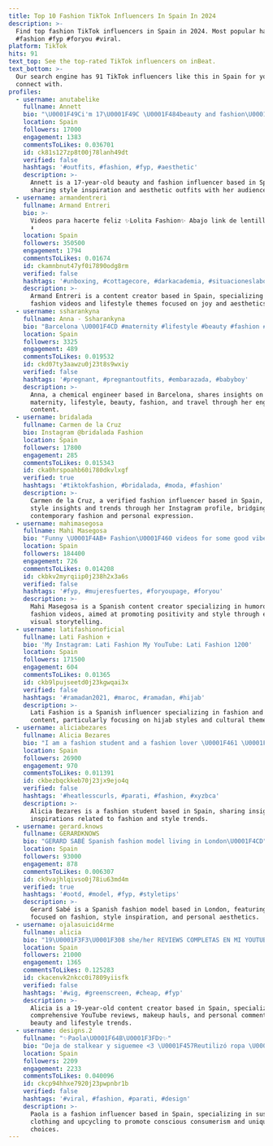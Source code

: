 ```yaml
---
title: Top 10 Fashion TikTok Influencers In Spain In 2024
description: >-
  Find top fashion TikTok influencers in Spain in 2024. Most popular hashtags:
  #fashion #fyp #foryou #viral.
platform: TikTok
hits: 91
text_top: See the top-rated TikTok influencers on inBeat.
text_bottom: >-
  Our search engine has 91 TikTok influencers like this in Spain for you to
  connect with.
profiles:
  - username: anutabelike
    fullname: Annett
    bio: "\U0001F49Ci'm 17\U0001F49C \U0001F484beauty and fashion\U0001F6CD ...☝\U0001F3FBrussian girl☝\U0001F3FB..."
    location: Spain
    followers: 17000
    engagement: 1383
    commentsToLikes: 0.036701
    id: ck81s127zp8t00j78lanh49dt
    verified: false
    hashtags: '#outfits, #fashion, #fyp, #aesthetic'
    description: >-
      Annett is a 17-year-old beauty and fashion influencer based in Spain,
      sharing style inspiration and aesthetic outfits with her audience.
  - username: armandentreri
    fullname: Armand Entreri
    bio: >-
      Videos para hacerte feliz ✨Lolita Fashion✨ Abajo link de lentillas y ropa
      ⬇️
    location: Spain
    followers: 350500
    engagement: 1794
    commentsToLikes: 0.01674
    id: ckamnbnut47yf0i7890odg8rm
    verified: false
    hashtags: '#unboxing, #cottagecore, #darkacademia, #situacioneslaborales'
    description: >-
      Armand Entreri is a content creator based in Spain, specializing in Lolita
      fashion videos and lifestyle themes focused on joy and aesthetics.
  - username: ssharankyna
    fullname: Anna - Ssharankyna
    bio: "Barcelona \U0001F4CD #maternity #lifestyle #beauty #fashion #travel *Chemical Engineer*"
    location: Spain
    followers: 3325
    engagement: 489
    commentsToLikes: 0.019532
    id: ckd07ty3aawzu0j23t8s9wxiy
    verified: false
    hashtags: '#pregnant, #pregnantoutfits, #embarazada, #babyboy'
    description: >-
      Anna, a chemical engineer based in Barcelona, shares insights on
      maternity, lifestyle, beauty, fashion, and travel through her engaging
      content.
  - username: bridalada
    fullname: Carmen de la Cruz
    bio: Instagram @bridalada Fashion
    location: Spain
    followers: 17800
    engagement: 285
    commentsToLikes: 0.015343
    id: cka0hrspoahb60i780dkvlxgf
    verified: true
    hashtags: '#tiktokfashion, #bridalada, #moda, #fashion'
    description: >-
      Carmen de la Cruz, a verified fashion influencer based in Spain, shares
      style insights and trends through her Instagram profile, bridging
      contemporary fashion and personal expression.
  - username: mahimasegosa
    fullname: Mahi Masegosa
    bio: "Funny \U0001F4AB+ Fashion\U0001F460 videos for some good vibes! \U0001F353 IG: @mahimasegosaoficial"
    location: Spain
    followers: 184400
    engagement: 726
    commentsToLikes: 0.014208
    id: ckbkv2myrqiip0j238h2x3a6s
    verified: false
    hashtags: '#fyp, #mujeresfuertes, #foryoupage, #foryou'
    description: >-
      Mahi Masegosa is a Spanish content creator specializing in humorous
      fashion videos, aimed at promoting positivity and style through engaging
      visual storytelling.
  - username: latifashionoficial
    fullname: Lati Fashion ⚜️
    bio: 'My Instagram: Lati Fashion My YouTube: Lati Fashion 1200'
    location: Spain
    followers: 171500
    engagement: 604
    commentsToLikes: 0.01365
    id: ckb9lpujseetd0j23kgwqai3x
    verified: false
    hashtags: '#ramadan2021, #maroc, #ramadan, #hijab'
    description: >-
      Lati Fashion is a Spanish influencer specializing in fashion and lifestyle
      content, particularly focusing on hijab styles and cultural themes.
  - username: aliciabezares
    fullname: Alicia Bezares
    bio: "I am a fashion student and a fashion lover \U0001F461 \U0001F90DGo check out my insta for more\U0001F90D"
    location: Spain
    followers: 26900
    engagement: 970
    commentsToLikes: 0.011391
    id: ckbezbqckkeb70j23jx9ejo4q
    verified: false
    hashtags: '#heatlesscurls, #parati, #fashion, #xyzbca'
    description: >-
      Alicia Bezares is a fashion student based in Spain, sharing insights and
      inspirations related to fashion and style trends.
  - username: gerard.knows
    fullname: GERARDKNOWS
    bio: "GERARD SABÉ Spanish fashion model living in London\U0001F4CD"
    location: Spain
    followers: 93000
    engagement: 878
    commentsToLikes: 0.006307
    id: ck9vajhlqivso0j78iu63md4m
    verified: true
    hashtags: '#ootd, #model, #fyp, #styletips'
    description: >-
      Gerard Sabé is a Spanish fashion model based in London, featuring content
      focused on fashion, style inspiration, and personal aesthetics.
  - username: ojalasuicid4rme
    fullname: alicia
    bio: "19\U0001F3F3️‍\U0001F308 she/her REVIEWS COMPLETAS EN MI YOUTUBE hauls, makeup y mi cara"
    location: Spain
    followers: 21000
    engagement: 1365
    commentsToLikes: 0.125283
    id: ckacenvk2nkcc0i7809yiisfk
    verified: false
    hashtags: '#wig, #greenscreen, #cheap, #fyp'
    description: >-
      Alicia is a 19-year-old content creator based in Spain, specializing in
      comprehensive YouTube reviews, makeup hauls, and personal commentary on
      beauty and lifestyle trends.
  - username: designs.2
    fullname: "✨Paola\U0001F64B\U0001F3FD‍♀️✨"
    bio: "Deja de stalkear y siguemee <3 \U0001F457Reutilizó ropa \U0001F45A Último seguidor:dianamendez_"
    location: Spain
    followers: 2209
    engagement: 2233
    commentsToLikes: 0.040096
    id: ckcp94hhxe7920j23pwpnbr1b
    verified: false
    hashtags: '#viral, #fashion, #parati, #design'
    description: >-
      Paola is a fashion influencer based in Spain, specializing in sustainable
      clothing and upcycling to promote conscious consumerism and unique style
      choices.
---
```


